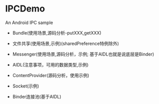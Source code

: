 # IPCDemo
An Android IPC  sample

- Bundle(使用场景,源码分析-putXXX,getXXX)

- 文件共享(使用场景,示例)(sharedPreference特例除外)

- Messenger(使用场景,源码分析，示例; 基于AIDL也就是说底层是Binder)

- AIDL(注意事项，可用的数据类型,示例)

- ContentProvider(源码分析，使用示例) 

- Socket(示例) 

- Binder连接池(基于AIDL)


